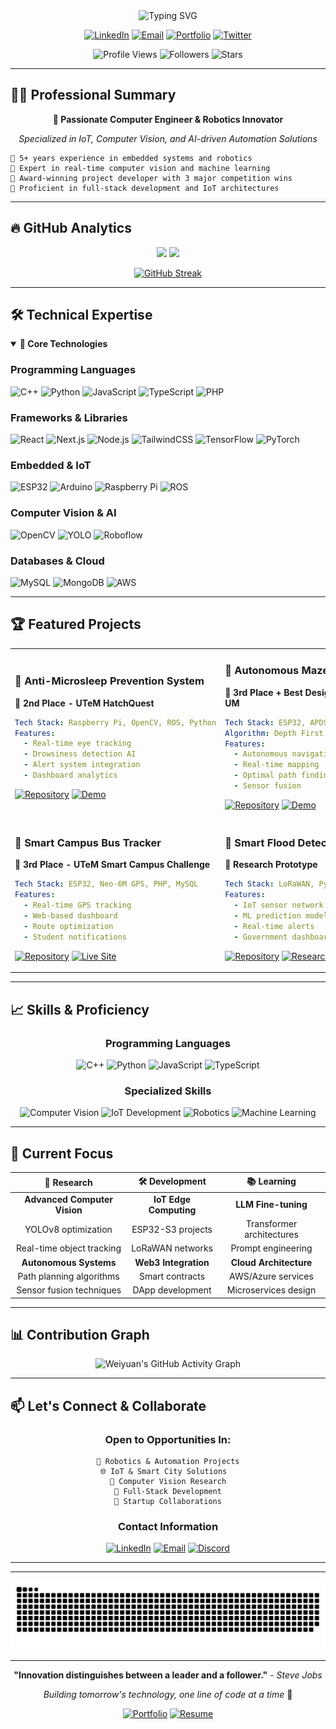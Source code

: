 <!-- 🚀 Professional Header -->
<div align="center">
  <img src="https://readme-typing-svg.herokuapp.com?font=Fira+Code&size=28&duration=3000&pause=1000&color=00D4AA&center=true&vCenter=true&width=600&height=60&lines=Hi+there!+I'm+Weiyuan+Ooi+👋;Computer+Engineer+%26+Robotics+Enthusiast;Building+the+Future+with+Code+%26+AI" alt="Typing SVG" />
</div>

<!-- Enhanced Badges Section -->
<div align="center">
  
[![LinkedIn](https://img.shields.io/badge/LinkedIn-0077B5?style=for-the-badge&logo=linkedin&logoColor=white)](https://linkedin.com/in/yourprofile)
[![Email](https://img.shields.io/badge/Email-D14836?style=for-the-badge&logo=gmail&logoColor=white)](mailto:weiyuanooi88@gmail.com)
[![Portfolio](https://img.shields.io/badge/Portfolio-FF5722?style=for-the-badge&logo=todoist&logoColor=white)](#)
[![Twitter](https://img.shields.io/badge/Twitter-1DA1F2?style=for-the-badge&logo=twitter&logoColor=white)](https://twitter.com/YourHandle)

![Profile Views](https://komarev.com/ghpvc/?username=WyOoi&color=brightgreen&style=for-the-badge)
![Followers](https://img.shields.io/github/followers/WyOoi?style=for-the-badge&color=orange)
![Stars](https://img.shields.io/github/stars/WyOoi?style=for-the-badge&color=yellow)

</div>

---

## 👨‍💻 Professional Summary

<div align="center">

**🎯 Passionate Computer Engineer & Robotics Innovator**

*Specialized in IoT, Computer Vision, and AI-driven Automation Solutions*

</div>

```
🔹 5+ years experience in embedded systems and robotics
🔹 Expert in real-time computer vision and machine learning
🔹 Award-winning project developer with 3 major competition wins
🔹 Proficient in full-stack development and IoT architectures
```

---

## 🔥 GitHub Analytics

<div align="center">
  
<img height="180em" src="https://github-readme-stats.vercel.app/api?username=WyOoi&show_icons=true&theme=github_dark&hide_border=true&count_private=true&include_all_commits=true" />
<img height="180em" src="https://github-readme-stats.vercel.app/api/top-langs/?username=WyOoi&layout=compact&theme=github_dark&hide_border=true&langs_count=8" />

</div>

<div align="center">
  
[![GitHub Streak](https://streak-stats.demolab.com/?user=WyOoi&theme=github-dark-blue&hide_border=true)](https://git.io/streak-stats)

</div>

---

## 🛠️ Technical Expertise

<details open>
<summary><b>🎯 Core Technologies</b></summary>

### **Programming Languages**
![C++](https://img.shields.io/badge/C++-00599C?style=flat-square&logo=c%2B%2B&logoColor=white)
![Python](https://img.shields.io/badge/Python-3776AB?style=flat-square&logo=python&logoColor=white)
![JavaScript](https://img.shields.io/badge/JavaScript-F7DF1E?style=flat-square&logo=javascript&logoColor=black)
![TypeScript](https://img.shields.io/badge/TypeScript-007ACC?style=flat-square&logo=typescript&logoColor=white)
![PHP](https://img.shields.io/badge/PHP-777BB4?style=flat-square&logo=php&logoColor=white)

### **Frameworks & Libraries**
![React](https://img.shields.io/badge/React-20232A?style=flat-square&logo=react&logoColor=61DAFB)
![Next.js](https://img.shields.io/badge/Next.js-000000?style=flat-square&logo=next.js&logoColor=white)
![Node.js](https://img.shields.io/badge/Node.js-43853D?style=flat-square&logo=node.js&logoColor=white)
![TailwindCSS](https://img.shields.io/badge/Tailwind_CSS-38B2AC?style=flat-square&logo=tailwind-css&logoColor=white)
![TensorFlow](https://img.shields.io/badge/TensorFlow-FF6F00?style=flat-square&logo=tensorflow&logoColor=white)
![PyTorch](https://img.shields.io/badge/PyTorch-EE4C2C?style=flat-square&logo=pytorch&logoColor=white)

### **Embedded & IoT**
![ESP32](https://img.shields.io/badge/ESP32-000000?style=flat-square&logo=espressif&logoColor=white)
![Arduino](https://img.shields.io/badge/Arduino-00979D?style=flat-square&logo=arduino&logoColor=white)
![Raspberry Pi](https://img.shields.io/badge/Raspberry%20Pi-A22846?style=flat-square&logo=raspberry%20pi&logoColor=white)
![ROS](https://img.shields.io/badge/ROS-22314E?style=flat-square&logo=ros&logoColor=white)

### **Computer Vision & AI**
![OpenCV](https://img.shields.io/badge/OpenCV-27338e?style=flat-square&logo=opencv&logoColor=white)
![YOLO](https://img.shields.io/badge/YOLOv8-00FFFF?style=flat-square&logo=yolo&logoColor=black)
![Roboflow](https://img.shields.io/badge/Roboflow-6D28D9?style=flat-square&logo=roboflow&logoColor=white)

### **Databases & Cloud**
![MySQL](https://img.shields.io/badge/MySQL-00000F?style=flat-square&logo=mysql&logoColor=white)
![MongoDB](https://img.shields.io/badge/MongoDB-4EA94B?style=flat-square&logo=mongodb&logoColor=white)
![AWS](https://img.shields.io/badge/AWS-232F3E?style=flat-square&logo=amazon-aws&logoColor=white)

</details>

---

## 🏆 Featured Projects

<table>
<tr>
<td width="50%">

### 🚗 Anti-Microsleep Prevention System
**🥈 2nd Place - UTeM HatchQuest**

```yaml
Tech Stack: Raspberry Pi, OpenCV, ROS, Python
Features: 
  - Real-time eye tracking
  - Drowsiness detection AI
  - Alert system integration
  - Dashboard analytics
```

[![Repository](https://img.shields.io/badge/View_Code-000?style=flat-square&logo=github&logoColor=white)](#)
[![Demo](https://img.shields.io/badge/Live_Demo-FF0000?style=flat-square&logo=youtube&logoColor=white)](#)

</td>
<td width="50%">

### 🤖 Autonomous Maze Solver
**🥉 3rd Place + Best Design - MazeCraze UM**

```yaml
Tech Stack: ESP32, APDS9960, C++
Algorithm: Depth First Search
Features:
  - Autonomous navigation
  - Real-time mapping
  - Optimal path finding
  - Sensor fusion
```

[![Repository](https://img.shields.io/badge/View_Code-000?style=flat-square&logo=github&logoColor=white)](#)
[![Demo](https://img.shields.io/badge/Live_Demo-FF0000?style=flat-square&logo=youtube&logoColor=white)](#)

</td>
</tr>

<tr>
<td width="50%">

### 🚌 Smart Campus Bus Tracker
**🥉 3rd Place - UTeM Smart Campus Challenge**

```yaml
Tech Stack: ESP32, Neo-6M GPS, PHP, MySQL
Features:
  - Real-time GPS tracking
  - Web-based dashboard
  - Route optimization
  - Student notifications
```

[![Repository](https://img.shields.io/badge/View_Code-000?style=flat-square&logo=github&logoColor=white)](#)
[![Live Site](https://img.shields.io/badge/Live_Site-4285F4?style=flat-square&logo=google-chrome&logoColor=white)](#)

</td>
<td width="50%">

### 🌊 Smart Flood Detection System
**🔬 Research Prototype**

```yaml
Tech Stack: LoRaWAN, Python, ML, React
Features:
  - IoT sensor network
  - ML prediction models
  - Real-time alerts
  - Government dashboard
```

[![Repository](https://img.shields.io/badge/View_Code-000?style=flat-square&logo=github&logoColor=white)](#)
[![Research Paper](https://img.shields.io/badge/Research-008080?style=flat-square&logo=academia&logoColor=white)](#)

</td>
</tr>
</table>

---

## 📈 Skills & Proficiency

<div align="center">

### **Programming Languages**
![C++](https://progress-bar.dev/90/?title=C%2B%2B&width=200&color=babaca)
![Python](https://progress-bar.dev/95/?title=Python&width=200&color=babaca)
![JavaScript](https://progress-bar.dev/85/?title=JavaScript&width=200&color=babaca)
![TypeScript](https://progress-bar.dev/80/?title=TypeScript&width=200&color=babaca)

### **Specialized Skills**
![Computer Vision](https://progress-bar.dev/92/?title=Computer%20Vision&width=200&color=babaca)
![IoT Development](https://progress-bar.dev/90/?title=IoT%20Development&width=200&color=babaca)
![Robotics](https://progress-bar.dev/88/?title=Robotics&width=200&color=babaca)
![Machine Learning](https://progress-bar.dev/85/?title=Machine%20Learning&width=200&color=babaca)

</div>

---

## 🎯 Current Focus

<div align="center">

| 🔬 Research | 🛠️ Development | 📚 Learning |
|:---:|:---:|:---:|
| **Advanced Computer Vision** | **IoT Edge Computing** | **LLM Fine-tuning** |
| YOLOv8 optimization | ESP32-S3 projects | Transformer architectures |
| Real-time object tracking | LoRaWAN networks | Prompt engineering |
| **Autonomous Systems** | **Web3 Integration** | **Cloud Architecture** |
| Path planning algorithms | Smart contracts | AWS/Azure services |
| Sensor fusion techniques | DApp development | Microservices design |

</div>

---

## 📊 Contribution Graph

<div align="center">
  
![Weiyuan's GitHub Activity Graph](https://github-readme-activity-graph.vercel.app/graph?username=WyOoi&theme=github-compact&hide_border=true)

</div>

---

## 📫 Let's Connect & Collaborate

<div align="center">

### **Open to Opportunities In:**

```
🤝 Robotics & Automation Projects
🌐 IoT & Smart City Solutions  
🔬 Computer Vision Research
💼 Full-Stack Development
🚀 Startup Collaborations
```

### **Contact Information**

[![LinkedIn](https://img.shields.io/badge/LinkedIn-Professional_Profile-0077B5?style=for-the-badge&logo=linkedin)](https://linkedin.com/in/yourprofile)
[![Email](https://img.shields.io/badge/Email-Let's_Discuss-D14836?style=for-the-badge&logo=gmail)](mailto:weiyuanooi88@gmail.com)
[![Discord](https://img.shields.io/badge/Discord-Weiyuan%231234-5865F2?style=for-the-badge&logo=discord&logoColor=white)](#)

</div>

---

<div align="center">

---

<img src="https://raw.githubusercontent.com/platane/snk/output/github-contribution-grid-snake-dark.svg" alt="Snake animation" />

---

**"Innovation distinguishes between a leader and a follower."** - *Steve Jobs*

*Building tomorrow's technology, one line of code at a time* 🚀

[![Portfolio](https://img.shields.io/badge/Portfolio-Visit_My_Work-FF5722?style=for-the-badge&logo=firefox-browser&logoColor=white)](#)
[![Resume](https://img.shields.io/badge/Resume-Download_PDF-4285F4?style=for-the-badge&logo=google-drive&logoColor=white)](#)

</div> 
